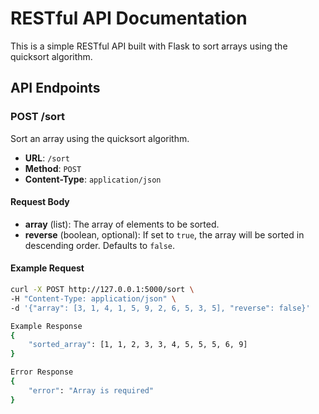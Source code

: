 # RESTful API Documentation

This is a simple RESTful API built with Flask to sort arrays using the quicksort algorithm.

## API Endpoints

### POST /sort

Sort an array using the quicksort algorithm.

- **URL**: `/sort`
- **Method**: `POST`
- **Content-Type**: `application/json`

#### Request Body

- **array** (list): The array of elements to be sorted.
- **reverse** (boolean, optional): If set to `true`, the array will be sorted in descending order. Defaults to `false`.

#### Example Request

```sh
curl -X POST http://127.0.0.1:5000/sort \
-H "Content-Type: application/json" \
-d '{"array": [3, 1, 4, 1, 5, 9, 2, 6, 5, 3, 5], "reverse": false}'

Example Response
{
    "sorted_array": [1, 1, 2, 3, 3, 4, 5, 5, 5, 6, 9]
}

Error Response
{
    "error": "Array is required"
}
